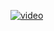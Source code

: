 
[![video](https://www.youtube.com/watch?v=3_Rxnb_E_TI/0.jpg)](https://www.youtube.com/watch?v=3_Rxnb_E_TI)
